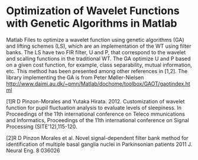 # Optimization of Wavelet Functions with Genetic Algorithms in Matlab
Matlab Files to optimize a wavelet function using genetic algorithms (GA) and lifting schemes (LS), which are an implementation of the WT using filter banks. The LS have two FIR filter, U and P, that correspond to the wavelet and scalling functions in the traditional WT. The GA optimize U and P based on a given cost function, for example, class separability, mutual information, etc. This method has been presented among other references in [1,2]. The library implementing the GA is from Peter Møller-Nielsen  http://www.daimi.au.dk/~pmn/Matlab/dochome/toolbox/GAOT/gaotindex.html

[1]R D Pinzon-Morales and Yutaka Hirata. 2012. Customization of
wavelet function for pupil fluctuation analysis to evaluate levels of 
sleepiness. In Proceedings of the 11th international conference on Teleco
mmunications and Informatics, Proceedings of the 11th international 
conference on Signal Processing (SITE'12),115-120. 

[2]R D Pinzon Morales et al. Novel signal-dependent filter bank method for
identification of multiple basal ganglia nuclei in Parkinsonian patients
2011 J. Neural Eng. 8 036026
